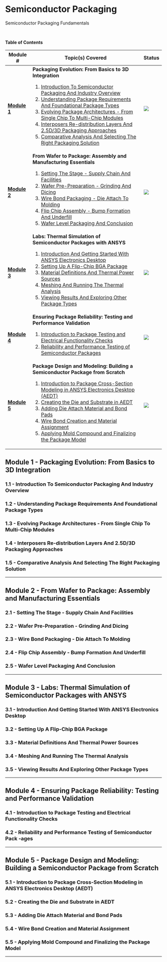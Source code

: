 # Semiconductor Packaging
Semiconductor Packaging Fundamentals

<br/>

**Table of Contents**

 | Module # | Topic(s) Covered | Status |
 |---|---|---|
 |[**Module 1**](#module-1---packaging-evolution-from-basics-to-3d-integration) | **Packaging Evolution: From Basics to 3D Integration** <br> <ol> <li>[Introduction To Semiconductor Packaging And Industry Overview](#11---introduction-to-semiconductor-packaging-and-industry-overview)</li> <li>[Understanding Package Requirements And Foundational Package Types](#12---understanding-package-requirements-and-foundational-package-types)</li> <li>[Evolving Package Architectures - From Single Chip To Multi-Chip Modules](#13---evolving-package-architectures---from-single-chip-to-multi-chip-modules)</li> <li>[Interposers Re-distribution Layers And 2.5D/3D Packaging Approaches](#14---interposers-re-distribution-layers-and-25d3d-packaging-approaches)</li> <li>[Comparative Analysis And Selecting The Right Packaging Solution](#15---comparative-analysis-and-selecting-the-right-packaging-solution)</li> </ol> | ![](https://progress-bar.xyz/10/?title=In-progress) |
 |[**Module 2**](#module-2---from-wafer-to-package-assembly-and-manufacturing-essentials) | **From Wafer to Package: Assembly and Manufacturing Essentials** <br> <ol> <li>[Setting The Stage - Supply Chain And Facilities](#21---setting-the-stage---supply-chain-and-facilities)</li> <li>[Wafer Pre-Preparation - Grinding And Dicing](#22---wafer-pre-preparation---grinding-and-dicing)</li><li>[Wire Bond Packaging - Die Attach To Molding](#23---wire-bond-packaging---die-attach-to-molding)</li> <li>[Flip Chip Assembly - Bump Formation And Underfill](#24---flip-chip-assembly---bump-formation-and-underfill)</li> <li>[Wafer Level Packaging And Conclusion](#25---wafer-level-packaging-and-conclusion)</li> </ol> | ![](https://progress-bar.xyz/0/?title=Yet-to-start) |
 |[**Module 3**](#module-3---labs-thermal-simulation-of-semiconductor-packages-with-ansys) | **Labs: Thermal Simulation of Semiconductor Packages with ANSYS** <br> <ol> <li>[Introduction And Getting Started With ANSYS Electronics Desktop](#31---introduction-and-getting-started-with-ansys-electronics-desktop)</li> <li>[Setting Up A Flip-Chip BGA Package](#32---setting-up-a-flip-chip-bga-package)</li> <li>[Material Definitions And Thermal Power Sources](#33---material-definitions-and-thermal-power-sources)</li> <li>[Meshing And Running The Thermal Analysis](#34---meshing-and-running-the-thermal-analysis)</li> <li>[Viewing Results And Exploring Other Package Types](#35---viewing-results-and-exploring-other-package-types)</li> </ol> | ![](https://progress-bar.xyz/0/?title=Yet-to-start) |
 |[**Module 4**](#module-4---ensuring-package-reliability-testing-and-performance-validation) | **Ensuring Package Reliability: Testing and Performance Validation** <br> <ol> <li>[Introduction to Package Testing and Electrical Functionality Checks](#41---introduction-to-package-testing-and-electrical-functionality-checks)</li> <li>[Reliability and Performance Testing of Semiconductor Packages](#42---reliability-and-performance-testing-of-semiconductor-pack--ages)</li> </ol> | ![](https://progress-bar.xyz/0/?title=Yet-to-start) |
 |[**Module 5**](#module-5---package-design-and-modeling-building-a-semiconductor-package-from-scratch) | **Package Design and Modeling: Building a Semiconductor Package from Scratch** <br> <ol> <li>[Introduction to Package Cross-Section Modeling in ANSYS Electronics Desktop (AEDT)](#51---introduction-to-package-cross-section-modeling-in-ansys-electronics-desktop-aedt)</li> <li>[Creating the Die and Substrate in AEDT](#52---creating-the-die-and-substrate-in-aedt)</li> <li>[Adding Die Attach Material and Bond Pads](#53---adding-die-attach-material-and-bond-pads)</li> <li>[Wire Bond Creation and Material Assignment](#54---wire-bond-creation-and-material-assignment)</li> <li>[Applying Mold Compound and Finalizing the Package Model](#55---applying-mold-compound-and-finalizing-the-package-model)</li> </ol> | ![](https://progress-bar.xyz/0/?title=Yet-to-start) |


## Module 1 - Packaging Evolution: From Basics to 3D Integration
### 1.1 - Introduction To Semiconductor Packaging And Industry Overview
### 1.2 - Understanding Package Requirements And Foundational Package Types
### 1.3 - Evolving Package Architectures - From Single Chip To Multi-Chip Modules
### 1.4 - Interposers Re-distribution Layers And 2.5D/3D Packaging Approaches
### 1.5 - Comparative Analysis And Selecting The Right Packaging Solution

_________________________________________________________________________________________________________  

## Module 2 - From Wafer to Package: Assembly and Manufacturing Essentials
### 2.1 - Setting The Stage - Supply Chain And Facilities
### 2.2 - Wafer Pre-Preparation - Grinding And Dicing
### 2.3 - Wire Bond Packaging - Die Attach To Molding
### 2.4 - Flip Chip Assembly - Bump Formation And Underfill
### 2.5 - Wafer Level Packaging And Conclusion

_________________________________________________________________________________________________________  

## Module 3 - Labs: Thermal Simulation of Semiconductor Packages with ANSYS
### 3.1 - Introduction And Getting Started With ANSYS Electronics Desktop
### 3.2 - Setting Up A Flip-Chip BGA Package
### 3.3 - Material Definitions And Thermal Power Sources
### 3.4 - Meshing And Running The Thermal Analysis
### 3.5 - Viewing Results And Exploring Other Package Types
_________________________________________________________________________________________________________  

## Module 4 - Ensuring Package Reliability: Testing and Performance Validation
### 4.1 - Introduction to Package Testing and Electrical Functionality Checks
### 4.2 - Reliability and Performance Testing of Semiconductor Pack -ages

_________________________________________________________________________________________________________  

## Module 5 - Package Design and Modeling: Building a Semiconductor Package from Scratch
### 5.1 - Introduction to Package Cross-Section Modeling in ANSYS Electronics Desktop (AEDT)
### 5.2 - Creating the Die and Substrate in AEDT
### 5.3 - Adding Die Attach Material and Bond Pads
### 5.4 - Wire Bond Creation and Material Assignment
### 5.5 - Applying Mold Compound and Finalizing the Package Model

_________________________________________________________________________________________________________  